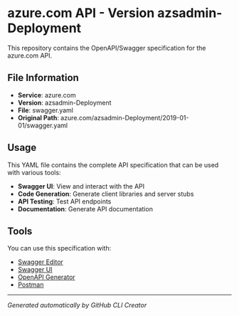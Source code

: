 # azure.com API - Version azsadmin-Deployment

This repository contains the OpenAPI/Swagger specification for the azure.com API.

## File Information

- **Service**: azure.com
- **Version**: azsadmin-Deployment
- **File**: swagger.yaml
- **Original Path**: azure.com/azsadmin-Deployment/2019-01-01/swagger.yaml

## Usage

This YAML file contains the complete API specification that can be used with various tools:

- **Swagger UI**: View and interact with the API
- **Code Generation**: Generate client libraries and server stubs
- **API Testing**: Test API endpoints
- **Documentation**: Generate API documentation

## Tools

You can use this specification with:

- [Swagger Editor](https://editor.swagger.io/)
- [Swagger UI](https://swagger.io/tools/swagger-ui/)
- [OpenAPI Generator](https://openapi-generator.tech/)
- [Postman](https://www.postman.com/)

---

*Generated automatically by GitHub CLI Creator*
